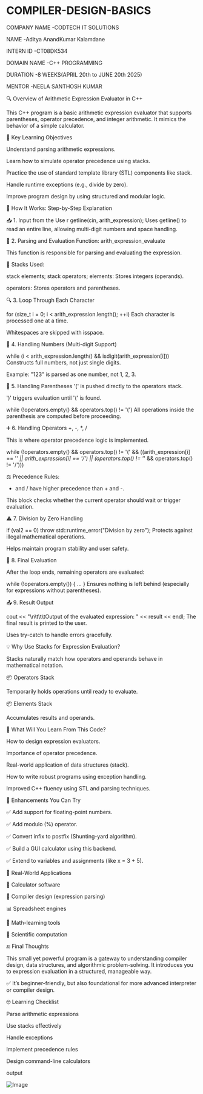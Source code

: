 # COMPILER-DESIGN-BASICS

COMPANY NAME -CODTECH IT SOLUTIONS

NAME -Aditya AnandKumar Kalamdane

INTERN ID -CT08DK534

DOMAIN NAME -C++ PROGRAMMING

DURATION -8 WEEKS(APRIL 20th to JUNE 20th 2025)

MENTOR -NEELA SANTHOSH KUMAR




🔍 Overview of Arithmetic Expression Evaluator in C++


This C++ program is a basic arithmetic expression evaluator that supports parentheses, operator precedence, and integer arithmetic. It mimics the behavior of a simple calculator.



🧠 Key Learning Objectives


Understand parsing arithmetic expressions.

Learn how to simulate operator precedence using stacks.

Practice the use of standard template library (STL) components like stack.

Handle runtime exceptions (e.g., divide by zero).

Improve program design by using structured and modular logic.

🧩 How It Works: Step-by-Step Explanation


📥 1. Input from the Use
r
getline(cin, arith_expression);
Uses getline() to read an entire line, allowing multi-digit numbers and space handling.

🔄 2. Parsing and Evaluation Function: arith_expression_evaluate

This function is responsible for parsing and evaluating the expression.

🧺 Stacks Used:

stack<int> elements;
stack<char> operators;
elements: Stores integers (operands).

operators: Stores operators and parentheses.

🔍 3. Loop Through Each Character

for (size_t i = 0; i < arith_expression.length(); ++i)
Each character is processed one at a time.

Whitespaces are skipped with isspace.

🔢 4. Handling Numbers (Multi-digit Support)


while (i < arith_expression.length() && isdigit(arith_expression[i]))
Constructs full numbers, not just single digits.

Example: "123" is parsed as one number, not 1, 2, 3.


🧮 5. Handling Parentheses
'(' is pushed directly to the operators stack.

')' triggers evaluation until '(' is found.


while (!operators.empty() && operators.top() != '(')
All operations inside the parenthesis are computed before proceeding.

➕ 6. Handling Operators +, -, *, /

This is where operator precedence logic is implemented.


while (!operators.empty() && operators.top() != '(' &&
       ((arith_expression[i] == '*' || arith_expression[i] == '/') ||
        (operators.top() != '*' && operators.top() != '/')))

        
⚖️ Precedence Rules:

* and / have higher precedence than + and -.

This block checks whether the current operator should wait or trigger evaluation.

⚠️ 7. Division by Zero Handling


if (val2 == 0) throw std::runtime_error("Division by zero");
Protects against illegal mathematical operations.

Helps maintain program stability and user safety.

🏁 8. Final Evaluation

After the loop ends, remaining operators are evaluated:


while (!operators.empty()) { ... }
Ensures nothing is left behind (especially for expressions without parentheses).

📤 9. Result Output

cout << "\n\t\t\tOutput of the evaluated expression: " << result << endl;
The final result is printed to the user.

Uses try-catch to handle errors gracefully.

💡 Why Use Stacks for Expression Evaluation?

Stacks naturally match how operators and operands behave in mathematical notation.

📦 Operators Stack

Temporarily holds operations until ready to evaluate.

📦 Elements Stack

Accumulates results and operands.

🧠 What Will You Learn From This Code?

How to design expression evaluators.

Importance of operator precedence.

Real-world application of data structures (stack).

How to write robust programs using exception handling.

Improved C++ fluency using STL and parsing techniques.

💬 Enhancements You Can Try


✅ Add support for floating-point numbers.

✅ Add modulo (%) operator.

✅ Convert infix to postfix (Shunting-yard algorithm).

✅ Build a GUI calculator using this backend.

✅ Extend to variables and assignments (like x = 3 + 5).

🎯 Real-World Applications


🧮 Calculator software

🔧 Compiler design (expression parsing)

📊 Spreadsheet engines

🧠 Math-learning tools

🧪 Scientific computation

🔚 Final Thoughts


This small yet powerful program is a gateway to understanding compiler design, data structures, and algorithmic problem-solving. It introduces you to expression evaluation in a structured, manageable way.

✅ It’s beginner-friendly, but also foundational for more advanced interpreter or compiler design.


🤓 Learning Checklist


 Parse arithmetic expressions

 Use stacks effectively
 
 Handle exceptions

 Implement precedence rules

 Design command-line calculators





 output



 ![Image](https://github.com/user-attachments/assets/cbe866b2-7e40-4934-a803-06bfcaa1c2e6)

 
